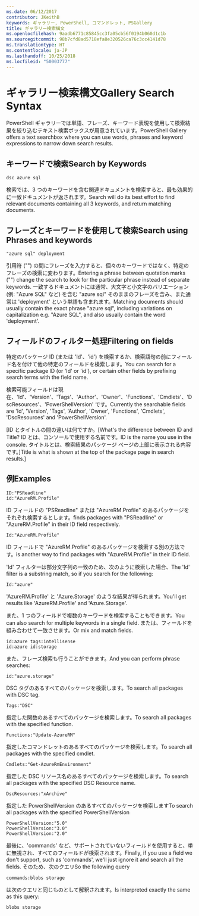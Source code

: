 ```yaml
---
ms.date: 06/12/2017
contributor: JKeithB
keywords: ギャラリー, PowerShell, コマンドレット, PSGallery
title: ギャラリー検索構文
ms.openlocfilehash: 9aadb6771c85845cc3fa05cb56f0194b060d1c1b
ms.sourcegitcommit: 98b7cfd8ad5718efa8e320526ca76c3cc4141d78
ms.translationtype: HT
ms.contentlocale: ja-JP
ms.lasthandoff: 10/25/2018
ms.locfileid: "50003777"
---
```

# <a name="gallery-search-syntax"></a><span data-ttu-id="5818e-103">ギャラリー検索構文</span><span class="sxs-lookup"><span data-stu-id="5818e-103">Gallery Search Syntax</span></span>

<span data-ttu-id="5818e-104">PowerShell ギャラリーでは単語、フレーズ、キーワード表現を使用して検索結果を絞り込むテキスト検索ボックスが用意されています。</span><span class="sxs-lookup"><span data-stu-id="5818e-104">PowerShell Gallery offers a text searchbox where you can use words, phrases and keyword expressions to narrow down search results.</span></span>

## <a name="search-by-keywords"></a><span data-ttu-id="5818e-105">キーワードで検索</span><span class="sxs-lookup"><span data-stu-id="5818e-105">Search by Keywords</span></span>

    dsc azure sql

<span data-ttu-id="5818e-106">検索では、3 つのキーワードを含む関連ドキュメントを検索すると、最も効果的に一致ドキュメントが返されます。</span><span class="sxs-lookup"><span data-stu-id="5818e-106">Search will do its best effort to find relevant documents containing all 3 keywords, and return matching documents.</span></span>

## <a name="search-using-phrases-and-keywords"></a><span data-ttu-id="5818e-107">フレーズとキーワードを使用して検索</span><span class="sxs-lookup"><span data-stu-id="5818e-107">Search using Phrases and keywords</span></span>

    "azure sql" deployment

<span data-ttu-id="5818e-108">引用符 ("") の間にフレーズを入力すると、個々のキーワードではなく、特定のフレーズの検索に変わります。</span><span class="sxs-lookup"><span data-stu-id="5818e-108">Entering a phrase between quotation marks ("") change the search to look for the particular phrase instead of separate keywords.</span></span>
<span data-ttu-id="5818e-109">一致するドキュメントには通常、大文字と小文字のバリエーション (例: "Azure SQL" など) を含む "azure sql" そのままのフレーズを含み、また通常は 'deployment' という単語も含まれます。</span><span class="sxs-lookup"><span data-stu-id="5818e-109">Matching documents should usually contain the exact phrase "azure sql", including variations on capitalization e.g. "Azure SQL", and also usually contain the word 'deployment'.</span></span>

## <a name="filtering-on-fields"></a><span data-ttu-id="5818e-110">フィールドのフィルター処理</span><span class="sxs-lookup"><span data-stu-id="5818e-110">Filtering on fields</span></span>

<span data-ttu-id="5818e-111">特定のパッケージ ID (または 'Id'、'id') を検索するか、検索語句の前にフィールド名を付けて他の特定のフィールドを検索します。</span><span class="sxs-lookup"><span data-stu-id="5818e-111">You can search for a specific package ID (or 'Id' or 'id'), or certain other fields by prefixing search terms with the field name.</span></span>

<span data-ttu-id="5818e-112">検索可能フィールドは現在、'Id'、'Version'、'Tags'、'Author'、'Owner'、'Functions'、'Cmdlets'、'DscResources'、'PowerShellVersion' です。</span><span class="sxs-lookup"><span data-stu-id="5818e-112">Currently the searchable fields are 'Id', 'Version', 'Tags', 'Author', 'Owner', 'Functions', 'Cmdlets', 'DscResources' and 'PowerShellVersion'.</span></span>

<span data-ttu-id="5818e-113">[ID とタイトルの間の違いは何ですか。</span><span class="sxs-lookup"><span data-stu-id="5818e-113">[What's the difference between ID and Title?</span></span> <span data-ttu-id="5818e-114">ID とは、コンソールで使用する名前です。</span><span class="sxs-lookup"><span data-stu-id="5818e-114">ID is the name you use in the console.</span></span> <span data-ttu-id="5818e-115">タイトルとは、検索結果のパッケージ ページの上部に表示される内容です。]</span><span class="sxs-lookup"><span data-stu-id="5818e-115">Title is what is shown at the top of the package page in search results.]</span></span>

## <a name="examples"></a><span data-ttu-id="5818e-116">例</span><span class="sxs-lookup"><span data-stu-id="5818e-116">Examples</span></span>

    ID:"PSReadline"
    id:"AzureRM.Profile"

<span data-ttu-id="5818e-117">ID フィールドの "PSReadline" または "AzureRM.Profile" のあるパッケージをそれぞれ検索するとします。</span><span class="sxs-lookup"><span data-stu-id="5818e-117">finds packages with "PSReadline" or "AzureRM.Profile" in their ID field respectively.</span></span>

    Id:"AzureRM.Profile"

<span data-ttu-id="5818e-118">ID フィールドで "AzureRM.Profile" のあるパッケージを検索する別の方法です。</span><span class="sxs-lookup"><span data-stu-id="5818e-118">is another way to find packages with "AzureRM.Profile" in their ID field.</span></span>

<span data-ttu-id="5818e-119">'Id' フィルターは部分文字列の一致のため、次のように検索した場合、</span><span class="sxs-lookup"><span data-stu-id="5818e-119">The 'Id' filter is a substring match, so if you search for the following:</span></span>

    Id:"azure"

<span data-ttu-id="5818e-120">'AzureRM.Profile' と 'Azure.Storage' のような結果が得られます。</span><span class="sxs-lookup"><span data-stu-id="5818e-120">You'll get results like 'AzureRM.Profile' and 'Azure.Storage'.</span></span>

<span data-ttu-id="5818e-121">また、1 つのフィールドで複数のキーワードを検索することもできます。</span><span class="sxs-lookup"><span data-stu-id="5818e-121">You can also search for multiple keywords in a single field.</span></span> <span data-ttu-id="5818e-122">または、フィールドを組み合わせて一致させます。</span><span class="sxs-lookup"><span data-stu-id="5818e-122">Or mix and match fields.</span></span>

    id:azure tags:intellisense
    id:azure id:storage

<span data-ttu-id="5818e-123">また、フレーズ検索も行うことができます。</span><span class="sxs-lookup"><span data-stu-id="5818e-123">And you can perform phrase searches:</span></span>

    id:"azure.storage"


<span data-ttu-id="5818e-124">DSC タグのあるすべてのパッケージを検索します。</span><span class="sxs-lookup"><span data-stu-id="5818e-124">To search all packages with DSC tag.</span></span>

    Tags:"DSC"

<span data-ttu-id="5818e-125">指定した関数のあるすべてのパッケージを検索します。</span><span class="sxs-lookup"><span data-stu-id="5818e-125">To search all packages with the specified function.</span></span>

    Functions:"Update-AzureRM"

<span data-ttu-id="5818e-126">指定したコマンドレットのあるすべてのパッケージを検索します。</span><span class="sxs-lookup"><span data-stu-id="5818e-126">To search all packages with the specified cmdlet.</span></span>

    Cmdlets:"Get-AzureRmEnvironment"

<span data-ttu-id="5818e-127">指定した DSC リソース名のあるすべてのパッケージを検索します。</span><span class="sxs-lookup"><span data-stu-id="5818e-127">To search all packages with the specified DSC Resource name.</span></span>

    DscResources:"xArchive"

<span data-ttu-id="5818e-128">指定した PowerShellVersion のあるすべてのパッケージを検索します</span><span class="sxs-lookup"><span data-stu-id="5818e-128">To search all packages with the specified PowerShellVersion</span></span>

    PowerShellVersion:"5.0"
    PowerShellVersion:"3.0"
    PowerShellVersion:"2.0"


<span data-ttu-id="5818e-129">最後に、'commands' など、サポートされていないフィールドを使用すると、単に無視され、すべてのフィールドが検索されます。</span><span class="sxs-lookup"><span data-stu-id="5818e-129">Finally, if you use a field we don't support, such as 'commands', we'll just ignore it and search all the fields.</span></span> <span data-ttu-id="5818e-130">そのため、次のクエリ</span><span class="sxs-lookup"><span data-stu-id="5818e-130">So the following query</span></span>

    commands:blobs storage

<span data-ttu-id="5818e-131">は次のクエリと同じものとして解釈されます。</span><span class="sxs-lookup"><span data-stu-id="5818e-131">Is interpreted exactly the same as this query:</span></span>

    blobs storage
